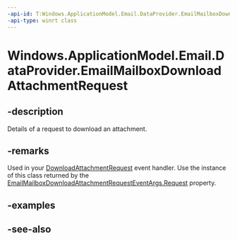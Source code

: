 ----api-id: T:Windows.ApplicationModel.Email.DataProvider.EmailMailboxDownloadAttachmentRequest
-api-type: winrt class
---<!-- Class syntax.public class EmailMailboxDownloadAttachmentRequest : Windows.ApplicationModel.Email.DataProvider.IEmailMailboxDownloadAttachmentRequest--># Windows.ApplicationModel.Email.DataProvider.EmailMailboxDownloadAttachmentRequest## -descriptionDetails of a request to download an attachment.## -remarksUsed in your [DownloadAttachmentRequest](emaildataproviderconnection_downloadattachmentrequested.md) event handler. Use the instance of this class returned by the [EmailMailboxDownloadAttachmentRequestEventArgs.Request](emailmailboxdownloadattachmentrequesteventargs_request.md) property.## -examples## -see-also